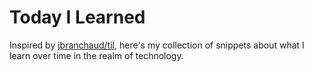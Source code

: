 # Today I Learned

Inspired by [jbranchaud/til](https://github.com/jbranchaud/til), here's my collection of snippets about what I learn over time in the realm of technology.

